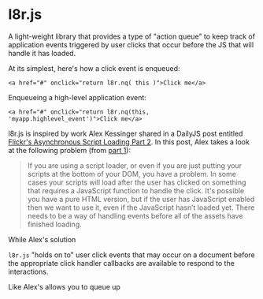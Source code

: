 # l8r.js


A light-weight library that provides a type of "action queue" to keep track of application events triggered by user clicks that occur before the JS that will handle it has loaded.

At its simplest, here's how a click event is enqueued:

    <a href="#" onclick="return l8r.nq( this )">Click me</a>

Enqueueing a high-level application event:

    <a href="#" onclick="return l8r.nq(this, 'myapp.highlevel_event')">Click me</a>



l8r.js is inspired by work Alex Kessinger shared in a DailyJS post entitled [Flickr's Asynchronous Script Loading Part 2](http://dailyjs.com/2011/11/28/flickr-async-2/).  In this post, Alex takes a look at the following problem (from [part 1](http://dailyjs.com/2011/11/28/flickr-async)):

> If you are using a script loader, or even if you are just putting your scripts at the bottom of your DOM, you have a problem. In some cases your scripts will load after the user has clicked on something that requires a JavaScript function to handle the click. It's possible you have a pure HTML version, but if the user has JavaScript enabled then we want to use it, even if the JavaScript hasn’t loaded yet. There needs to be a way of handling events before all of the assets have finished loading.

While Alex's solution 

 `l8r.js` "holds on to" user click events that may occur on a document before the appropriate click handler callbacks are available to respond to the interactions.

Like Alex's 
allows you to queue up 